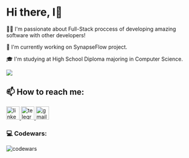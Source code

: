<h1 align="left"><b>Hi there, I👋</b></h1>

👨‍💻 I'm passionate about Full-Stack proccess of developing amazing software with other developers!

🌊 I'm currently working on SynapseFlow project.

🎓 I'm studying at High School Diploma majoring in Computer Science.


<a href="https://github.com/">
  <img align="center" src="https://github-readme-stats.vercel.app/api?username=Kumala3&hide_border=true&count_private=true&show_icons=true&theme=radical">
</a>

<h2>📫 How to reach me:</h1>
<div align="left">
  <a href="https://www.linkedin.com/in/kostek-sytnyk/">
    <img src="https://img.shields.io/static/v1?message=LinkedIn&logo=linkedin&label=&color=0077B5&logoColor=white&labelColor=&style=flat" height="35" alt="linkedin logo"
    />
  </a>
  <a href="https://t.me/Supermario3">
    <img src="https://img.shields.io/static/v1?message=Telegram&logo=telegram&label=&color=2CA5E0&logoColor=white&labelColor=&style=flat" height="35"     alt="telegramlogo"/>
  </a>
  <a href="mailto:ksytnik73kwer@gmail.com">
    <img src="https://img.shields.io/static/v1?message=Gmail&logo=gmail&label=&color=D14836&logoColor=white&labelColor=&style=flat" height="35" alt="gmail logo"  />
  </a>
</div>

### 💻 Codewars:

![codewars](https://www.codewars.com/users/Kumala3/badges/large)

